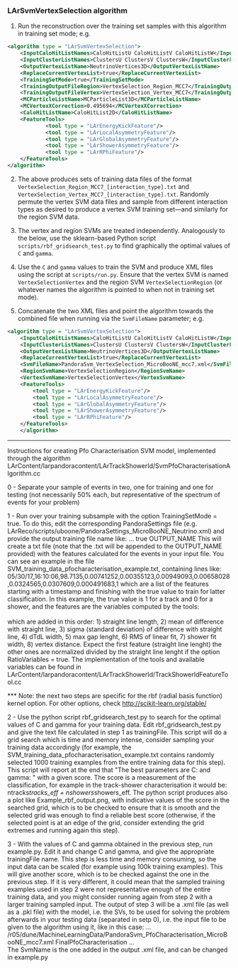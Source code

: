 ### LArSvmVertexSelection algorithm

1. Run the reconstruction over the training set samples with this algorithm in training set mode; e.g.
```xml
<algorithm type = "LArSvmVertexSelection">
	<InputCaloHitListNames>CaloHitListU CaloHitListV CaloHitListW</InputCaloHitListNames>
	<InputClusterListNames>ClustersU ClustersV ClustersW</InputClusterListNames>
	<OutputVertexListName>NeutrinoVertices3D</OutputVertexListName>
	<ReplaceCurrentVertexList>true</ReplaceCurrentVertexList>
	<TrainingSetMode>true</TrainingSetMode>
	<TrainingOutputFileRegion>VertexSelection_Region_MCC7</TrainingOutputFileRegion>
	<TrainingOutputFileVertex>VertexSelection_Vertex_MCC7</TrainingOutputFileVertex>
	<MCParticleListName>MCParticleList3D</MCParticleListName>
	<MCVertexXCorrection>0.495694</MCVertexXCorrection>
	<CaloHitListName>CaloHitList2D</CaloHitListName>
	<FeatureTools>
    		<tool type = "LArEnergyKickFeature"/>
    		<tool type = "LArLocalAsymmetryFeature"/>
    		<tool type = "LArGlobalAsymmetryFeature"/>
    		<tool type = "LArShowerAsymmetryFeature"/>
    		<tool type = "LArRPhiFeature"/>
	</FeatureTools>
</algorithm>
```
2. The above produces sets of training data files of the format `VertexSelection_Region_MCC7_[interaction_type].txt` and `VertexSelection_Vertex_MCC7_[interaction_type].txt`. Randomly permute the vertex SVM data files and sample from different interaction types as desired to produce a vertex SVM training set&mdash;and similarly for the region SVM data.

3. The vertex and region SVMs are treated independently. Analogously to the below, use the sklearn-based Python script `scripts/rbf_gridsearch_test.py` to find graphically the optimal values of `C` and `gamma`.

4. Use the `C` and `gamma` values to train the SVM and produce XML files using the script at `scripts/run.py`. Ensure that the vertex SVM is named `VertexSelectionVertex` and the region SVM `VertexSelectionRegion` (or whatever names the algorithm is pointed to when not in training set mode).

5. Concatenate the two XML files and point the algorithm towards the combined file when running via the `SvmFileName` parameter; e.g. 
```xml
<algorithm type = "LArSvmVertexSelection">
	<InputCaloHitListNames>CaloHitListU CaloHitListV CaloHitListW</InputCaloHitListNames>
	<InputClusterListNames>ClustersU ClustersV ClustersW</InputClusterListNames>
	<OutputVertexListName>NeutrinoVertices3D</OutputVertexListName>
	<ReplaceCurrentVertexList>true</ReplaceCurrentVertexList>
	<SvmFileName>PandoraSvm_VertexSelection_MicroBooNE_mcc7.xml</SvmFileName>
	<RegionSvmName>VertexSelectionRegion</RegionSvmName>
	<VertexSvmName>VertexSelectionVertex</VertexSvmName>
	<FeatureTools>
	    <tool type = "LArEnergyKickFeature"/>
	    <tool type = "LArLocalAsymmetryFeature"/>
	    <tool type = "LArGlobalAsymmetryFeature"/>
	    <tool type = "LArShowerAsymmetryFeature"/>
	    <tool type = "LArRPhiFeature"/>
	</FeatureTools>
    </algorithm>
```

********************************************************

Instructions for creating Pfo Characterisation SVM model, 
implemented through the algorithm LArContent/larpandoracontent/LArTrackShowerId/SvmPfoCharacterisationAlgorithm.cc


0 - Separate your sample of events in two, one for training and one for testing (not necessarily 50% each, but representative of the spectrum of events for your problem)

1 - Run over your training subsample with the option TrainingSetMode = true. To do this, edit the corresponding PandoraSettings file (e.g. LArReco/scripts/uboone/PandoraSettings_MicroBooNE_Neutrino.xml) and provide the output training file name like: 
     <algorithm type = "LArSVMClusterCharacterisation">
     ...
     <TrainingSetMode>true</TrainingSetMode>
     <TrainingOutputFileName>OUTPUT_NAME</TrainingOutputFileName>
This will create a txt file (note that the .txt will be appended to the OUTPUT_NAME provided) with the features calculated for the events in your input file. You can see an example in the file SVM_training_data_pfocharacterisation_example.txt, containing lines like: 
     05/30/17_16:10:06,98.7135,0.00741252,0.00355123,0.00949093,0.00658028,0.0324565,0.0307609,0.000491683,1
which are a list of the features starting with a timestamp and finishing with the true value to train for latter classification. In this example, the true value is 1 for a track and 0 for a shower, and the features are the variables computed by the tools:
      <FeatureTools>                                                                                                            
      	<tool type = "LArLinearFitFeatureTool"/>
	<tool type = "LArShowerFitFeatureTool"/>
	<tool type = "LArVertexDistanceFeatureTool"/>
      </FeatureTools>	
which are added in this order: 1) straight line length, 2) mean of difference with straight line, 3) sigma (standard deviation) of difference with straight line, 4) dTdL width, 5) max gap lenght, 6) RMS of linear fit, 7) shower fit width, 8) vertex distance. Expect the first feature (straight line lenght) the other ones are normalized divided by the straight line lenght if the option RatioVariables = true. 
The implementation of the tools and available variables can be found in LArContent/larpandoracontent/LArTrackShowerId/TrackShowerIdFeatureTool.cc

*** Note: the next two steps are specific for the rbf (radial basis function) kernel option. For other options, check http://scikit-learn.org/stable/

2 - Use the python script rbf_gridsearch_test.py to search for the optimal values of C and gamma for your training data. Edit rbf_gridsearch_test.py and give the text file calculated in step 1 as trainingFile. This script will do a grid search which is time and memory intense, consider sampling your training data accordingly (for example, the SVM_training_data_pfocharacterisation_example.txt contains randomly selected 1000 training examples from the entire training data for this step). This script will report at the end that "The best parameters are C: and gamma: " with a given score. The score is a measurement of the classification, for example in the track-shower characterisation it would be: ntracks*tracks_eff + nshowers*showers_eff. The python script produces also a plot like Example_rbf_output.png, with indicative values of the score in the searched grid, which is to be checked to ensure that it is smooth and the selected grid was enough to find a reliable best score (otherwise, if the selected point is at an edge of the grid, consider extending the grid extremes and running again this step).

3 - With the values of C and gamma obtained in the previous step, run example.py. Edit it and change C and gamma, and give the appropriate trainingFile name.
This step is less time and memory consuming, so the input data can be scaled (for example using 100k training examples). This will give another score, which is to be checked against the one in the previous step. If it is very different, it could mean that the sampled training examples used in step 2 were not representative enough of the entire training data, and you might consider running again from step 2 with a larger training sampled input. The output of step 3 will be a .xml file (as well as a .pkl file) with the model, i.e. the SVs, to be used for solving the problem afterwards in your testing data (separated in setp 0), i.e. the input file to be given to the algorithm using it, like in this case: 
     <algorithm type = "LArSvmPfoCharacterisation">
     		...
                <SvmFileName>/r05/dune/MachineLearningData/PandoraSvm_PfoCharacterisation_MicroBooNE_mcc7.xml</SvmFileName>
                <SvmName>FinalPfoCharacterisation</SvmName>
		...		
The SvmName is the one added in the output .xml file, and can be changed in example.py 
      			 
